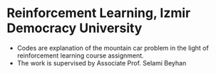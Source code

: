 # Reinforcement Learning, Izmir Democracy University
* Codes are explanation of the mountain car problem in the light of reinforcement learning course assignment.
* The work is supervised by Associate Prof. Selami Beyhan
